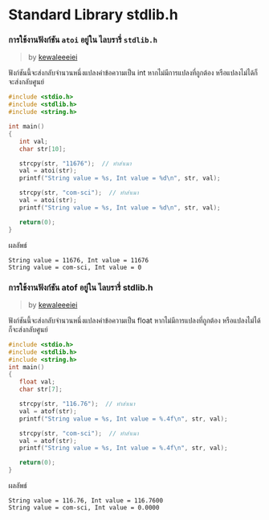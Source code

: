 # Standard Library stdlib.h #

### การใช้งานฟังก์ชัน `atoi` อยู่ใน ไลบรารี่ `stdlib.h` ###
> by [kewaleeeiei](https://github.com/kewaleeeiei)

ฟังก์ชันนี้จะส่งกลับจำนวนหนึ่งแปลงค่าข้อความเป็น int หากไม่มีการแปลงที่ถูกต้อง หรือแปลงไม่ได้ก็จะส่งกลับศูนย์

```c
#include <stdio.h>
#include <stdlib.h>
#include <string.h>

int main()
{
   int val;
   char str[10];

   strcpy(str, "11676");  // ทำสำเนา
   val = atoi(str);
   printf("String value = %s, Int value = %d\n", str, val);

   strcpy(str, "com-sci");  // ทำสำเนา
   val = atoi(str);
   printf("String value = %s, Int value = %d\n", str, val);

   return(0);
}
```

ผลลัพธ์
```
String value = 11676, Int value = 11676
String value = com-sci, Int value = 0
```


### การใช้งานฟังก์ชัน atof อยู่ใน ไลบรารี่ stdlib.h ###
> by [kewaleeeiei](https://github.com/kewaleeeiei)

ฟังก์ชันนี้จะส่งกลับจำนวนหนึ่งแปลงค่าข้อความเป็น float หากไม่มีการแปลงที่ถูกต้อง หรือแปลงไม่ได้ก็จะส่งกลับศูนย์
```c
#include <stdio.h>
#include <stdlib.h>
#include <string.h>
int main()
{
   float val;
   char str[7];

   strcpy(str, "116.76");  // ทำสำเนา
   val = atof(str);
   printf("String value = %s, Int value = %.4f\n", str, val);

   strcpy(str, "com-sci");  // ทำสำเนา
   val = atof(str);
   printf("String value = %s, Int value = %.4f\n", str, val);

   return(0);
}
```
ผลลัพธ์
```
String value = 116.76, Int value = 116.7600
String value = com-sci, Int value = 0.0000
```

